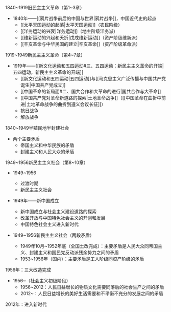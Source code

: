 1840~1919旧民主主义革命（第1~3章）

- 1840年——[[鸦片战争前后的中国与世界|鸦片战争]]，中国近代史的起点
	- [[太平天国运动的起落|太平天国运动]]（农民阶级）
	- [[洋务运动的兴衰|洋务运动]]（地主阶级洋务派）
	- [[维新运动的兴起和夭折|戊戌维新运动]]（资产阶级维新派）
	- [[辛亥革命与中华民国的建立|辛亥革命]]（资产阶级革命派）

1919~1949新民主主义革命（第4~7章）

- 1919年——[[新文化运动和五四运动#三、五四运动：新民主主义革命的开端|五四运动，新民主主义革命的开端]]
	- [[新文化运动和五四运动|五四运动]]与[[马克思主义广泛传播与中国共产党诞生|中国共产党成立]]
	- [[中国革命的新局面#二、国共合作和大革命的进行|国共合作与大革命]]
	- [[中国共产党对革命新道路的探索|土地革命战争]]（[[中国革命在曲折中前进|土地革命战争的曲折到遵义会议长征]]）
	- 抗日战争
	- 解放战争

1840~1949半殖民地半封建社会

- 两个主要矛盾
	- 帝国主义和中华民族的矛盾
	- 封建主义和人民大众的矛盾

1949~1956新民主主义社会（第8~10章）

- 1949~1956
	- 过渡时期
	- 新民主主义社会

- 1949年——新中国成立
	- 新中国成立与社会主义建设道路的探索
	- 改革开放与中国特色社会主义的开创和发展
	- 中国特色社会主义进入新时代

- 1949~1956新民主主义社会（两段矛盾）
	- 1949年10月~1952年底（全国土改完成）：主要矛盾是人民大众同帝国主义、封建主义和国民党反动派残余势力之间的矛盾
	- 1953~1956年（国内）：主要矛盾是工人阶级同资产阶级的矛盾

1956年：三大改造完成

- 1956~（社会主义初级阶段）
	- 1956~2012：人民日益增长的物质文化需要同落后的社会生产之间的矛盾
	- 2012~：人民日益增长的美好生活需要和不平衡不充分的发展之间的矛盾

2012年：进入新时代